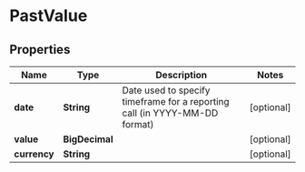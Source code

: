 

# PastValue


## Properties

| Name | Type | Description | Notes |
|------------ | ------------- | ------------- | -------------|
|**date** | **String** | Date used to specify timeframe for a reporting call (in YYYY-MM-DD format) |  [optional] |
|**value** | **BigDecimal** |  |  [optional] |
|**currency** | **String** |  |  [optional] |



